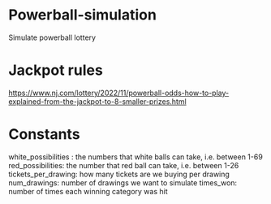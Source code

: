 # Powerball-simulation
Simulate powerball lottery

# Jackpot rules
https://www.nj.com/lottery/2022/11/powerball-odds-how-to-play-explained-from-the-jackpot-to-8-smaller-prizes.html

# Constants
white_possibilities : the numbers that white balls can take, i.e. between 1-69
red_possibilities: the number that red ball can take, i.e. between 1-26
tickets_per_drawing: how many tickets are we buying per drawing
num_drawings: number of drawings we want to simulate
times_won: number of times each winning category was hit
